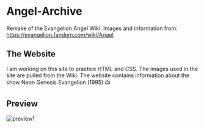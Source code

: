 # Angel-Archive 
Remake of the Evangelion Angel Wiki. Images and information from: https://evangelion.fandom.com/wiki/Angel

## The Website
I am working on this site to practice HTML and CSS. The images used in the site are pulled from the Wiki. The website contains information about the show Neon Genesis Evangelion (1995) :tv:

## Preview
![preview1](https://user-images.githubusercontent.com/72495327/122420008-40d07200-cf83-11eb-9dc3-9ebc967a3c5d.PNG)


